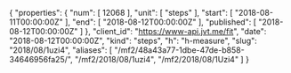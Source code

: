 {
  "properties": {
    "num": [
      12068
    ],
    "unit": [
      "steps"
    ],
    "start": [
      "2018-08-11T00:00:00Z"
    ],
    "end": [
      "2018-08-12T00:00:00Z"
    ],
    "published": [
      "2018-08-12T00:00:00Z"
    ]
  },
  "client_id": "https://www-api.jvt.me/fit",
  "date": "2018-08-12T00:00:00Z",
  "kind": "steps",
  "h": "h-measure",
  "slug": "2018/08/1uzi4",
  "aliases": [
    "/mf2/48a43a77-1dbe-47de-b858-34646956fa25/",
    "/mf2/2018/08/1uzi4",
    "/mf2/2018/08/1Uzi4"
  ]
}
